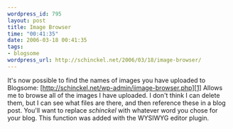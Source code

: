 ```yaml
--- 
wordpress_id: 795
layout: post
title: Image Browser
time: "00:41:35"
date: 2006-03-18 00:41:35
tags: 
- blogsome
wordpress_url: http://schinckel.net/2006/03/18/image-browser/
---
```

It's now possible to find the names of images you have uploaded to Blogsome: [http://schinckel.net/wp-admin/iimage-browser.php][1] Allows me to browse all of the images I have uploaded. I don't think I can delete them, but I can see what files are there, and then reference these in a blog post. You'll want to replace _schinckel_ with whatever word you chose for your blog. This function was added with the WYSIWYG editor plugin. 

   [1]: http://schinckel.net/wp-admin/iimage-browser.php


